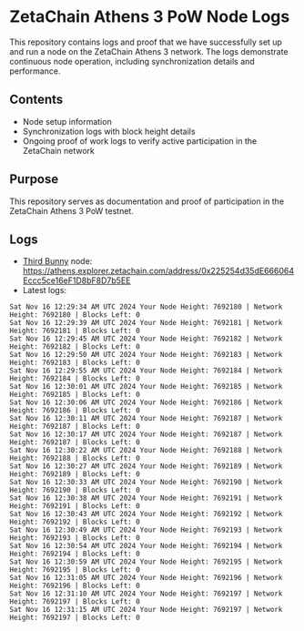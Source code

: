 # ZetaChain Athens 3 PoW Node Logs
This repository contains logs and proof that we have successfully set up and run a node on the ZetaChain Athens 3 network. The logs demonstrate continuous node operation, including synchronization details and performance.

## Contents
- Node setup information
- Synchronization logs with block height details
- Ongoing proof of work logs to verify active participation in the ZetaChain network

## Purpose
This repository serves as documentation and proof of participation in the ZetaChain Athens 3 PoW testnet.

## Logs

- [Third Bunny](https://thirdbunny.xyz/) node: https://athens.explorer.zetachain.com/address/0x225254d35dE666064Eccc5ce16eF1D8bF8D7b5EE
- Latest logs:
```
Sat Nov 16 12:29:34 AM UTC 2024 Your Node Height: 7692180 | Network Height: 7692180 | Blocks Left: 0
Sat Nov 16 12:29:39 AM UTC 2024 Your Node Height: 7692181 | Network Height: 7692181 | Blocks Left: 0
Sat Nov 16 12:29:45 AM UTC 2024 Your Node Height: 7692182 | Network Height: 7692182 | Blocks Left: 0
Sat Nov 16 12:29:50 AM UTC 2024 Your Node Height: 7692183 | Network Height: 7692183 | Blocks Left: 0
Sat Nov 16 12:29:55 AM UTC 2024 Your Node Height: 7692184 | Network Height: 7692184 | Blocks Left: 0
Sat Nov 16 12:30:01 AM UTC 2024 Your Node Height: 7692185 | Network Height: 7692185 | Blocks Left: 0
Sat Nov 16 12:30:06 AM UTC 2024 Your Node Height: 7692186 | Network Height: 7692186 | Blocks Left: 0
Sat Nov 16 12:30:11 AM UTC 2024 Your Node Height: 7692187 | Network Height: 7692187 | Blocks Left: 0
Sat Nov 16 12:30:17 AM UTC 2024 Your Node Height: 7692187 | Network Height: 7692187 | Blocks Left: 0
Sat Nov 16 12:30:22 AM UTC 2024 Your Node Height: 7692188 | Network Height: 7692188 | Blocks Left: 0
Sat Nov 16 12:30:27 AM UTC 2024 Your Node Height: 7692189 | Network Height: 7692189 | Blocks Left: 0
Sat Nov 16 12:30:33 AM UTC 2024 Your Node Height: 7692190 | Network Height: 7692190 | Blocks Left: 0
Sat Nov 16 12:30:38 AM UTC 2024 Your Node Height: 7692191 | Network Height: 7692191 | Blocks Left: 0
Sat Nov 16 12:30:43 AM UTC 2024 Your Node Height: 7692192 | Network Height: 7692192 | Blocks Left: 0
Sat Nov 16 12:30:49 AM UTC 2024 Your Node Height: 7692193 | Network Height: 7692193 | Blocks Left: 0
Sat Nov 16 12:30:54 AM UTC 2024 Your Node Height: 7692194 | Network Height: 7692194 | Blocks Left: 0
Sat Nov 16 12:30:59 AM UTC 2024 Your Node Height: 7692195 | Network Height: 7692195 | Blocks Left: 0
Sat Nov 16 12:31:05 AM UTC 2024 Your Node Height: 7692196 | Network Height: 7692196 | Blocks Left: 0
Sat Nov 16 12:31:10 AM UTC 2024 Your Node Height: 7692197 | Network Height: 7692197 | Blocks Left: 0
Sat Nov 16 12:31:15 AM UTC 2024 Your Node Height: 7692197 | Network Height: 7692197 | Blocks Left: 0
```
